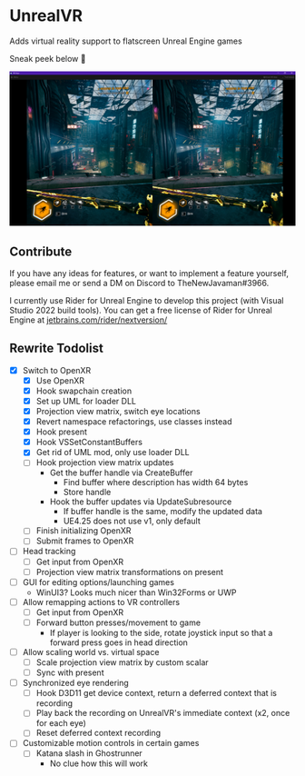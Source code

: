 # UnrealVR

Adds virtual reality support to flatscreen Unreal Engine games

Sneak peek below 👀

![](preview.png)

## Contribute

If you have any ideas for features, or want to implement a feature yourself, please email me or send a DM on Discord to
TheNewJavaman#3966.

I currently use Rider for Unreal Engine to develop this project (with Visual Studio 2022 build tools). You can get a
free license of Rider for Unreal Engine
at [jetbrains.com/rider/nextversion/](https://www.jetbrains.com/rider/nextversion/)

## Rewrite Todolist

- [x] Switch to OpenXR
  - [x] Use OpenXR
  - [x] Hook swapchain creation
  - [x] Set up UML for loader DLL
  - [x] Projection view matrix, switch eye locations
  - [x] Revert namespace refactorings, use classes instead
  - [x] Hook present
  - [x] Hook VSSetConstantBuffers
  - [x] Get rid of UML mod, only use loader DLL
  - [ ] Hook projection view matrix updates
    - Get the buffer handle via CreateBuffer
      - Find buffer where description has width 64 bytes
      - Store handle
    - Hook the buffer updates via UpdateSubresource
      - If buffer handle is the same, modify the updated data
      - UE4.25 does not use v1, only default
  - [ ] Finish initializing OpenXR
  - [ ] Submit frames to OpenXR
- [ ] Head tracking
  - [ ] Get input from OpenXR
  - [ ] Projection view matrix transformations on present
- [ ] GUI for editing options/launching games
  - WinUI3? Looks much nicer than Win32Forms or UWP
- [ ] Allow remapping actions to VR controllers
  - [ ] Get input from OpenXR
  - [ ] Forward button presses/movement to game
    - If player is looking to the side, rotate joystick input so that a forward press goes in head direction
- [ ] Allow scaling world vs. virtual space
  - [ ] Scale projection view matrix by custom scalar
  - [ ] Sync with present
- [ ] Synchronized eye rendering
  - [ ] Hook D3D11 get device context, return a deferred context that is recording
  - [ ] Play back the recording on UnrealVR's immediate context (x2, once for each eye)
  - [ ] Reset deferred context recording
- [ ] Customizable motion controls in certain games
  - [ ] Katana slash in Ghostrunner
    - No clue how this will work